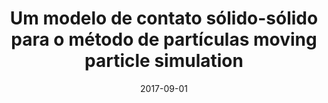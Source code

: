 ---
title: "Um modelo de contato sólido-sólido para o método de partículas moving particle simulation"
collection: publications
permalink: /publication/2017-09-01-um-modelo-de-contato
date: 2017-09-01
venue: 'REVISTA INTERDISCIPLINAR DE PESQUISA EM ENGENHARIA'
paperurl: 'https://periodicos.unb.br/index.php/ripe/article/view/21430'
citation: 'Osello, P. H. S.; Cheng, L. Y.; Amaro Junior, R. A. (2017). &quot;Um modelo de contato sólido-sólido para o método de partículas moving particle simulation.&quot; <i>REVISTA INTERDISCIPLINAR DE PESQUISA EM ENGENHARIA</i> 2: 205-223'
---